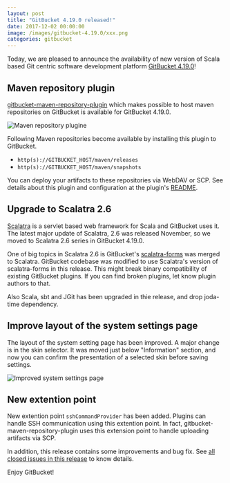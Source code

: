 ```yaml
---
layout: post
title: "GitBucket 4.19.0 released!"
date: 2017-12-02 00:00:00
image: /images/gitbucket-4.19.0/xxx.png
categories: gitbucket
---
```


Today, we are pleased to announce the availability of new version of Scala based Git centric software development platform [GitBucket 4.19.0](https://github.com/gitbucket/gitbucket/releases/tag/4.19.0)!

## Maven repository plugin

[gitbucket-maven-repository-plugin](https://github.com/takezoe/gitbucket-maven-repository-plugin) which makes possible to host maven repositories on GitBucket is available for GitBucket 4.19.0.

![Maven repository plugine]({{site.baseurl}}/images/gitbucket-4.19.0/maven-repository-plugin.png)

Following Maven repositories become available by installing this plugin to GitBucket.

- `http(s)://GITBUCKET_HOST/maven/releases`
- `http(s)://GITBUCKET_HOST/maven/snapshots`

You can deploy your artifacts to these repositories via WebDAV or SCP. See details about this plugin and configuration at the plugin's [README](https://github.com/takezoe/gitbucket-maven-repository-plugin/blob/master/README.md).

## Upgrade to Scalatra 2.6

[Scalatra](http://scalatra.org/) is a servlet based web framework for Scala and GitBucket uses it. The latest major update of Scalatra, 2.6 was released November, so we moved to Scalatra 2.6 series in GitBucket 4.19.0.

One of big topics in Scalatra 2.6 is GitBucket's [scalatra-forms](https://github.com/gitbucket/scalatra-forms) was merged to Scalatra. GitBucket codebase was modified to use Scalatra's version of scalatra-forms in this release. This might break binary compatibility of existing GitBucket plugins. If you can find broken plugins, let know plugin authors to that.

Also Scala, sbt and JGit has been upgraded in thie release, and drop joda-time dependency.

## Improve layout of the system settings page

The layout of the system setting page has been improved. A major change is in the skin selector. It was moved just below "Information" section, and now you can confirm the presentation of a selected skin before saving settings.

![Improved system settings page]({{site.baseurl}}/images/gitbucket-4.19.0/system-settings.png)

## New extention point

New extention point `sshCommandProvider` has been added. Plugins can handle SSH communication using this extention point. In fact, gitbucket-maven-repository-plugin uses this extension point to handle uploading artifacts via SCP.

In addition, this release contains some improvements and bug fix. See [all closed issues in this release](https://github.com/gitbucket/gitbucket/issues?q=is%3Aclosed+milestone%3A4.19.0) to know details.

Enjoy GitBucket!
